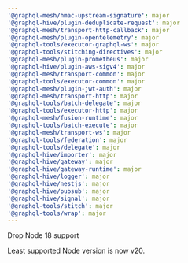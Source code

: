 ```yaml
---
'@graphql-mesh/hmac-upstream-signature': major
'@graphql-hive/plugin-deduplicate-request': major
'@graphql-mesh/transport-http-callback': major
'@graphql-mesh/plugin-opentelemetry': major
'@graphql-tools/executor-graphql-ws': major
'@graphql-tools/stitching-directives': major
'@graphql-mesh/plugin-prometheus': major
'@graphql-hive/plugin-aws-sigv4': major
'@graphql-mesh/transport-common': major
'@graphql-tools/executor-common': major
'@graphql-mesh/plugin-jwt-auth': major
'@graphql-mesh/transport-http': major
'@graphql-tools/batch-delegate': major
'@graphql-tools/executor-http': major
'@graphql-mesh/fusion-runtime': major
'@graphql-tools/batch-execute': major
'@graphql-mesh/transport-ws': major
'@graphql-tools/federation': major
'@graphql-tools/delegate': major
'@graphql-hive/importer': major
'@graphql-hive/gateway': major
'@graphql-hive/gateway-runtime': major
'@graphql-hive/logger': major
'@graphql-hive/nestjs': major
'@graphql-hive/pubsub': major
'@graphql-hive/signal': major
'@graphql-tools/stitch': major
'@graphql-tools/wrap': major
---
```


Drop Node 18 support

Least supported Node version is now v20.
